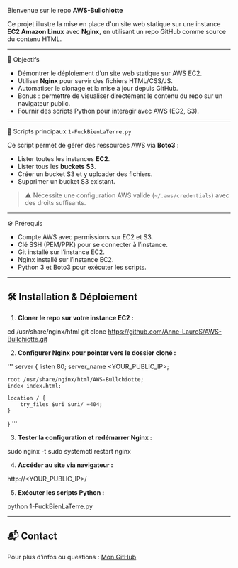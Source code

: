 Bienvenue sur le repo **AWS-Bullchiotte** 

Ce projet illustre la mise en place d'un site web statique sur une instance **EC2 Amazon Linux** avec **Nginx**, en utilisant un repo GitHub comme source du contenu HTML.  

---

📌 Objectifs
- Démontrer le déploiement d’un site web statique sur AWS EC2.  
- Utiliser **Nginx** pour servir des fichiers HTML/CSS/JS.  
- Automatiser le clonage et la mise à jour depuis GitHub.  
- Bonus : permettre de visualiser directement le contenu du repo sur un navigateur public.  
- Fournir des scripts Python pour interagir avec AWS (EC2, S3).

---

🐍 Scripts principaux 
`1-FuckBienLaTerre.py`

Ce script permet de gérer des ressources AWS via **Boto3** :

- Lister toutes les instances **EC2**.  
- Lister tous les **buckets S3**.  
- Créer un bucket S3 et y uploader des fichiers.  
- Supprimer un bucket S3 existant.

> ⚠️ Nécessite une configuration AWS valide (`~/.aws/credentials`) avec des droits suffisants.

---

⚙️ Prérequis

- Compte AWS avec permissions sur EC2 et S3.  
- Clé SSH (PEM/PPK) pour se connecter à l’instance.  
- Git installé sur l’instance EC2.  
- Nginx installé sur l’instance EC2.  
- Python 3 et Boto3 pour exécuter les scripts.

---

## 🛠️ Installation & Déploiement

1. **Cloner le repo sur votre instance EC2 :**

cd /usr/share/nginx/html
git clone https://github.com/Anne-LaureS/AWS-Bullchiotte.git

2. **Configurer Nginx pour pointer vers le dossier cloné :**

'''
server {
    listen 80;
    server_name <YOUR_PUBLIC_IP>;

    root /usr/share/nginx/html/AWS-Bullchiotte;
    index index.html;

    location / {
        try_files $uri $uri/ =404;
    }
}
'''

3. **Tester la configuration et redémarrer Nginx :**

sudo nginx -t
sudo systemctl restart nginx

4. **Accéder au site via navigateur :**

http://<YOUR_PUBLIC_IP>/

5. **Exécuter les scripts Python :**

python 1-FuckBienLaTerre.py

---

## 📬 Contact

Pour plus d’infos ou questions : [Mon GitHub](https://github.com/Anne-LaureS)

